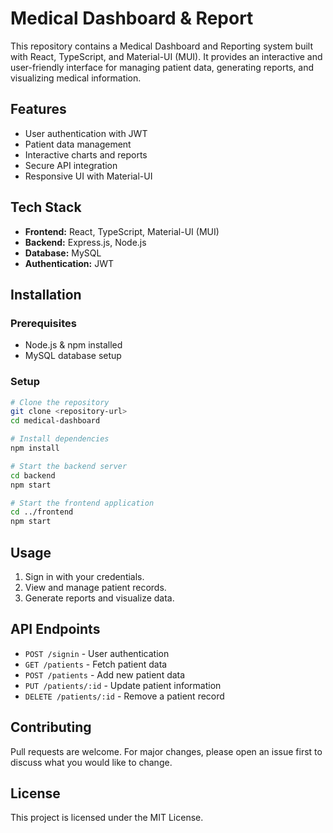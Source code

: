 # Medical Dashboard & Report

This repository contains a Medical Dashboard and Reporting system built with React, TypeScript, and Material-UI (MUI). It provides an interactive and user-friendly interface for managing patient data, generating reports, and visualizing medical information.

## Features
- User authentication with JWT
- Patient data management
- Interactive charts and reports
- Secure API integration
- Responsive UI with Material-UI

## Tech Stack
- **Frontend:** React, TypeScript, Material-UI (MUI)
- **Backend:** Express.js, Node.js
- **Database:** MySQL
- **Authentication:** JWT

## Installation

### Prerequisites
- Node.js & npm installed
- MySQL database setup

### Setup
```sh
# Clone the repository
git clone <repository-url>
cd medical-dashboard

# Install dependencies
npm install

# Start the backend server
cd backend
npm start

# Start the frontend application
cd ../frontend
npm start
```

## Usage
1. Sign in with your credentials.
2. View and manage patient records.
3. Generate reports and visualize data.

## API Endpoints
- `POST /signin` - User authentication
- `GET /patients` - Fetch patient data
- `POST /patients` - Add new patient data
- `PUT /patients/:id` - Update patient information
- `DELETE /patients/:id` - Remove a patient record

## Contributing
Pull requests are welcome. For major changes, please open an issue first to discuss what you would like to change.

## License
This project is licensed under the MIT License.
